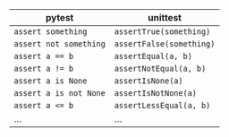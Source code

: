 

| pytest | unittest               |
| ------ |------------------------| 
| `assert something` | `assertTrue(something)`  | 
| `assert not something` | `assertFalse(something)` | 
| `assert a == b` | `assertEqual(a, b)`      | 
| `assert a != b` | `assertNotEqual(a, b)`   | 
| `assert a is None` | `assertIsNone(a)`        | 
| `assert a is not None` | `assertIsNotNone(a)`     | 
| `assert a <= b` | `assertLessEqual(a, b)`  | 
| … | … |